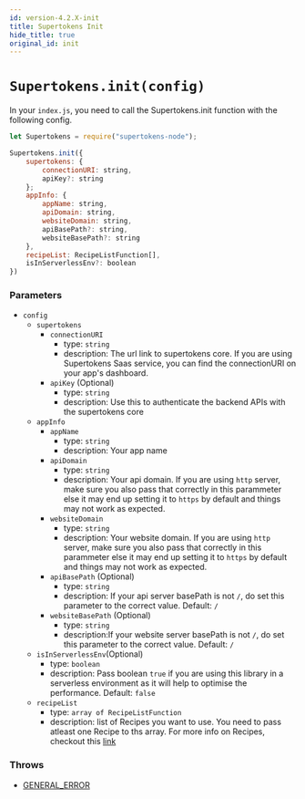 ```yaml
---
id: version-4.2.X-init
title: Supertokens Init
hide_title: true
original_id: init
---
```


# `Supertokens.init(config)`

In your `index.js`, you need to call the Supertokens.init function with the following config.

```js
let Supertokens = require("supertokens-node");

Supertokens.init({
    supertokens: {
        connectionURI: string,
        apiKey?: string
    };
    appInfo: {
        appName: string,
        apiDomain: string,
        websiteDomain: string,
        apiBasePath?: string,
        websiteBasePath?: string
    },
    recipeList: RecipeListFunction[],
    isInServerlessEnv?: boolean
})

```

### Parameters
- ``config``
  - `supertokens`
    - `connectionURI`
      - type: `string`
      - description: The url link to supertokens core. If you are using Supertokens Saas service, you can find the connectionURI on your app's dashboard.
    - `apiKey` (Optional)
      - type: `string`
      - description: Use this to authenticate the backend APIs with the supertokens core
  - ``appInfo``
    - ``appName``
      - type: ``string``
      - description: Your app name
    - ``apiDomain``
      - type: ``string``
      - description: Your api domain. If you are using `http` server, make sure you also pass that correctly in this parammeter else it may end up setting it to `https` by default and things may not work as expected.
    - ``websiteDomain``
      - type: ``string``
      - description: Your website domain. If you are using `http` server, make sure you also pass that correctly in this parammeter else it may end up setting it to `https` by default and things may not work as expected.
    - ``apiBasePath`` (Optional)
      - type: ``string``
      - description: If your api server basePath is not `/`, do set this parameter to the correct value. Default: `/`
    - ``websiteBasePath`` (Optional)
      - type: ``string``
      - description:If your website server basePath is not `/`, do set this parameter to the correct value. Default: `/`
  - ``isInServerlessEnv``(Optional)
    - type: ``boolean``
    - description: Pass boolean `true` if you are using this library in a serverless environment as it will help to optimise the performance. Default: `false`
  - ``recipeList``
    - type: ``array of RecipeListFunction``
    - description: list of Recipes you want to use. You need to pass atleast one Recipe to ths array. For more info on Recipes, checkout this [link](https://supertokens.com/docs/community/recipes)

### Throws
- [GENERAL_ERROR](./errors/general_error)
